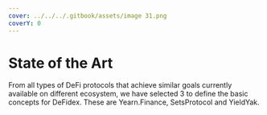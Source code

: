 ```yaml
---
cover: ../../../.gitbook/assets/image 31.png
coverY: 0
---
```


# State of the Art

From all types of DeFi protocols that achieve similar goals currently available on different ecosystem, we have selected 3 to define the basic concepts for DeFidex. These are Yearn.Finance, SetsProtocol and YieldYak.
